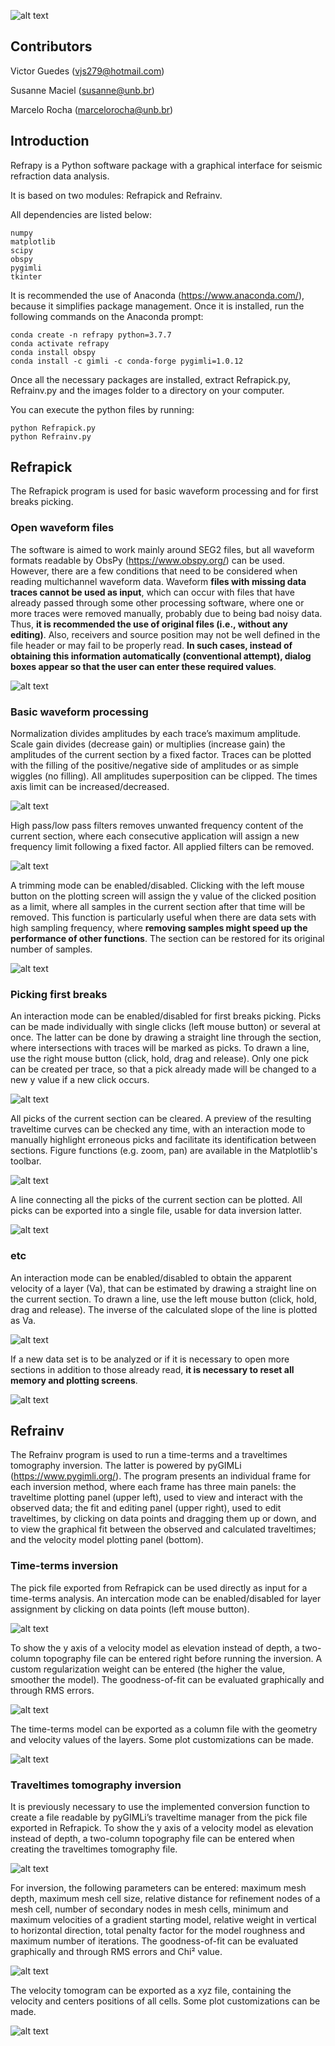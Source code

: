 ![alt text](https://github.com/viictorjs/Refrapy/blob/master/refrapy_logo.png)
   
## Contributors

Victor Guedes (vjs279@hotmail.com)

Susanne Maciel (susanne@unb.br)

Marcelo Rocha (marcelorocha@unb.br)

## Introduction

Refrapy is a Python software package with a graphical interface for seismic refraction data analysis. 

It is based on two modules: Refrapick and Refrainv.

All dependencies are listed below:
   ```
   numpy
   matplotlib
   scipy
   obspy
   pygimli
   tkinter
   ```

It is recommended the use of Anaconda (https://www.anaconda.com/), because it simplifies package management.
Once it is installed, run the following commands on the Anaconda prompt:

   ```
   conda create -n refrapy python=3.7.7
   conda activate refrapy
   conda install obspy
   conda install -c gimli -c conda-forge pygimli=1.0.12
   ```
    
Once all the necessary packages are installed, extract Refrapick.py, Refrainv.py and the images folder to a directory on your computer. 

You can execute the python files by running:

   ```
   python Refrapick.py
   python Refrainv.py
   ```

## Refrapick

The Refrapick program is used for basic waveform processing and for first breaks picking.

### Open waveform files

The software is aimed to work mainly around SEG2 files, but all waveform formats readable by ObsPy (https://www.obspy.org/) can be used. However, there are a few conditions that need to be considered when reading multichannel waveform data. Waveform **files with missing data traces cannot be used as input**, which can occur with files that have already passed through some other processing software, where one or more traces were removed manually, probably due to being bad noisy data. Thus, **it is recommended the use of original files (i.e., without any editing)**. Also, receivers and source position may not be well defined in the file header or may fail to be properly read. **In such cases, instead of obtaining this information automatically (conventional attempt), dialog boxes appear so that the user can enter these required values**.

![alt text](https://github.com/viictorjs/Refrapy/blob/master/gifs/open_waveform.gif)

### Basic waveform processing

Normalization divides amplitudes by each trace’s maximum amplitude. Scale gain divides (decrease gain) or multiplies (increase gain) the amplitudes of the current section by a fixed factor. Traces can be plotted with the filling of the positive/negative side of amplitudes or as simple wiggles (no filling). All amplitudes superposition can be clipped. The times axis limit can be increased/decreased. 

![alt text](https://github.com/viictorjs/Refrapy/blob/master/gifs/norm_gain_fill.gif)

High pass/low pass filters removes unwanted frequency content of the current section, where each consecutive application will assign a new frequency limit following a fixed factor. All applied filters can be removed.

![alt text](https://github.com/viictorjs/Refrapy/blob/master/gifs/filters.gif)

A trimming mode can be enabled/disabled. Clicking with the left mouse button on the plotting screen will assign the y value of the clicked position as a limit, where all samples in the current section after that time will be removed. This function is particularly useful when there are data sets with high sampling frequency, where **removing samples might speed up the performance of other functions**. The section can be restored for its original number of samples.

![alt text](https://github.com/viictorjs/Refrapy/blob/master/gifs/trim_samples.gif)

### Picking first breaks

An interaction mode can be enabled/disabled for first breaks picking. Picks can be made individually with single clicks (left mouse button) or several at once. The latter can be done by drawing a straight line through the section, where intersections with traces will be marked as picks. To drawn a line, use the right mouse button (click, hold, drag and release). Only one pick can be created per trace, so that a pick already made will be changed to a new y value if a new click occurs. 

![alt text](https://github.com/viictorjs/Refrapy/blob/master/gifs/pick.gif)

All picks of the current section can be cleared. A preview of the resulting traveltime curves can be checked any time, with an interaction mode to manually highlight erroneous picks and facilitate its identification between sections. Figure functions (e.g. zoom, pan) are available in the Matplotlib's toolbar.

![alt text](https://github.com/viictorjs/Refrapy/blob/master/gifs/pick2.gif)

A line connecting all the picks of the current section can be plotted. All picks can be exported into a single file, usable for data inversion latter.

![alt text](https://github.com/viictorjs/Refrapy/blob/master/gifs/pick3.gif)

### etc

An interaction mode can be enabled/disabled to obtain the apparent velocity of a layer (Va), that can be estimated by drawing a straight line on the current section. To drawn a line, use the left mouse button (click, hold, drag and release). The inverse of the calculated slope of the line is plotted as Va.

![alt text](https://github.com/viictorjs/Refrapy/blob/master/gifs/apparent_velocity.gif)

If a new data set is to be analyzed or if it is necessary to open more sections in addition to those already read, **it is necessary to reset all memory and plotting screens**.

![alt text](https://github.com/viictorjs/Refrapy/blob/master/gifs/reset.gif)

## Refrainv

The Refrainv program is used to run a time-terms and a traveltimes tomography inversion. The latter is powered by pyGIMLi (https://www.pygimli.org/). The program presents an individual frame for each inversion method, where each frame has three main panels: the traveltime plotting panel (upper left), used to view and interact with the observed data; the fit and editing panel (upper right), used to edit traveltimes, by clicking on data points and dragging them up or down, and to view the graphical fit between the observed and calculated traveltimes; and the velocity model plotting panel (bottom). 

### Time-terms inversion

The pick file exported from Refrapick can be used directly as input for a time-terms analysis. An intercation mode can be enabled/disabled for layer assignment by clicking on data points (left mouse button).

![alt text](https://github.com/viictorjs/Refrapy/blob/master/gifs/timeterms_inv1.gif)

To show the y axis of a velocity model as elevation instead of depth, a two-column topography file can be entered right before running the inversion. A custom regularization weight can be entered (the higher the value, smoother the model). The goodness-of-fit can be evaluated graphically and through RMS errors.

![alt text](https://github.com/viictorjs/Refrapy/blob/master/gifs/timeterms_inv2.gif)

 The time-terms model can be exported as a column file with the geometry and velocity values of the layers. Some plot customizations can be made.

![alt text](https://github.com/viictorjs/Refrapy/blob/master/gifs/timeterms_inv3.gif)

### Traveltimes tomography inversion

It is previously necessary to use the implemented conversion function to create a file readable by pyGIMLi’s traveltime manager from the pick file exported in Refrapick. To show the y axis of a velocity model as elevation instead of depth, a two-column topography file can be entered when creating the traveltimes tomography file.

![alt text](https://github.com/viictorjs/Refrapy/blob/master/gifs/tomography_inv1.gif)

For inversion, the following parameters can be entered: maximum mesh depth, maximum mesh cell size, relative distance for refinement nodes of a mesh cell, number of secondary nodes in mesh cells, minimum and maximum velocities of a gradient starting model, relative weight in vertical to horizontal direction, total penalty factor for the model roughness and maximum number of iterations. The goodness-of-fit can be evaluated graphically and through RMS errors and Chi² value.

![alt text](https://github.com/viictorjs/Refrapy/blob/master/gifs/tomography_inv2.gif)

The velocity tomogram can be exported as a xyz file, containing the velocity and centers positions of all cells. Some plot customizations can be made.

![alt text](https://github.com/viictorjs/Refrapy/blob/master/gifs/tomography_inv3.gif)

